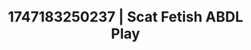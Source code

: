 ---
categories:
- Lactation play
- Fantasy kink
- Slow burn erotica
- Erotic tension
- Story-driven erotica
image: /assets/images/1747183250237.webp
layout: post
seo:
  description: Featured content with sensual Scat Fetish, ABDL Play. HD images available.
  keywords: Scat Fetish, ABDL Play
  og_image: /assets/images/1747183250237.webp
  schema_type: VisualArtwork
tags:
- ABDL Play
- '#1747183250237'
- Scat Fetish
title: 1747183250237 | Scat Fetish ABDL Play
---
